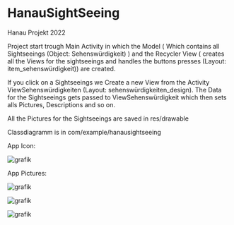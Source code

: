 # HanauSightSeeing
Hanau Projekt 2022

Project start trough Main Activity in which the Model ( Which contains all Sightseeings (Object: Sehenswürdigkeit) ) 
and the Recycler View ( creates all the Views for the sightseeings and handles the buttons presses (Layout: item_sehenswürdigkeit)) are created.

If you click on a Sightseeings we Create a new View from the Activity ViewSehenswürdigkeiten (Layout: sehenswürdigkeiten_design).
The Data for the Sightseeings gets passed to ViewSehenswürdigkeit which then sets alls Pictures, Descriptions and so on.

All the Pictures for the Sightseeings are saved in res/drawable

Classdiagramm is in com/example/hanausightseeing


App Icon:

![grafik](https://user-images.githubusercontent.com/99393791/170231062-4250ea2e-2ced-4704-b929-ad349ef14782.png)



App Pictures:


![grafik](https://user-images.githubusercontent.com/99393791/170226034-2082c8ce-787b-4c82-95a7-f40cbe203069.png)

![grafik](https://user-images.githubusercontent.com/99393791/170226190-1af85f94-7f69-4e30-9124-55309be5aba8.png)

![grafik](https://user-images.githubusercontent.com/99393791/170226281-c268d075-2065-46eb-9ad3-95ea8c89a0a8.png)
